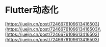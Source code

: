 # Flutter动态化





[https://juejin.cn/post/7246676109613416503](https://juejin.cn/post/7246676109613416503)\
\
[https://juejin.cn/post/7246676109613416503](https://juejin.cn/post/7246676109613416503)

